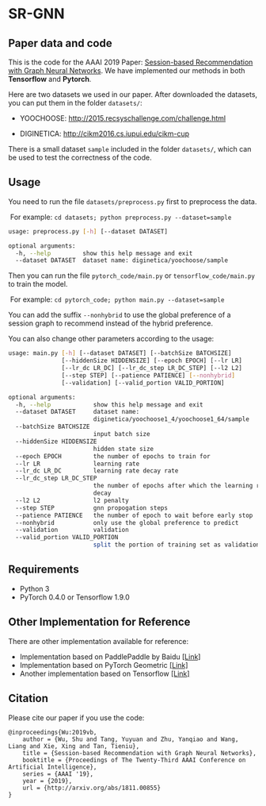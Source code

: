 # SR-GNN

## Paper data and code

This is the code for the AAAI 2019 Paper: [Session-based Recommendation with Graph Neural Networks](https://arxiv.org/abs/1811.00855). We have implemented our methods in both **Tensorflow** and **Pytorch**.

Here are two datasets we used in our paper. After downloaded the datasets, you can put them in the folder `datasets/`:

- YOOCHOOSE: <http://2015.recsyschallenge.com/challenge.html>

- DIGINETICA: <http://cikm2016.cs.iupui.edu/cikm-cup>

There is a small dataset `sample` included in the folder `datasets/`, which can be used to test the correctness of the code.

## Usage

You need to run the file  `datasets/preprocess.py` first to preprocess the data.

​    For example: `cd datasets; python preprocess.py --dataset=sample`

```bash
usage: preprocess.py [-h] [--dataset DATASET]

optional arguments:
  -h, --help         show this help message and exit
  --dataset DATASET  dataset name: diginetica/yoochoose/sample
```

Then you can run the file `pytorch_code/main.py` or `tensorflow_code/main.py` to train the model.

​    For example: `cd pytorch_code; python main.py --dataset=sample`

You can add the suffix `--nonhybrid` to use the global preference of a session graph to recommend instead of the hybrid preference.

You can also change other parameters according to the usage:

```bash
usage: main.py [-h] [--dataset DATASET] [--batchSize BATCHSIZE]
               [--hiddenSize HIDDENSIZE] [--epoch EPOCH] [--lr LR]
               [--lr_dc LR_DC] [--lr_dc_step LR_DC_STEP] [--l2 L2]
               [--step STEP] [--patience PATIENCE] [--nonhybrid]
               [--validation] [--valid_portion VALID_PORTION]

optional arguments:
  -h, --help            show this help message and exit
  --dataset DATASET     dataset name:
                        diginetica/yoochoose1_4/yoochoose1_64/sample
  --batchSize BATCHSIZE
                        input batch size
  --hiddenSize HIDDENSIZE
                        hidden state size
  --epoch EPOCH         the number of epochs to train for
  --lr LR               learning rate
  --lr_dc LR_DC         learning rate decay rate
  --lr_dc_step LR_DC_STEP
                        the number of epochs after which the learning rate
                        decay
  --l2 L2               l2 penalty
  --step STEP           gnn propogation steps
  --patience PATIENCE   the number of epoch to wait before early stop
  --nonhybrid           only use the global preference to predict
  --validation          validation
  --valid_portion VALID_PORTION
                        split the portion of training set as validation set
```

## Requirements

- Python 3
- PyTorch 0.4.0 or Tensorflow 1.9.0

## Other Implementation for Reference
There are other implementation available for reference:
- Implementation based on PaddlePaddle by Baidu [[Link]](https://github.com/PaddlePaddle/models/tree/develop/PaddleRec/gnn)
- Implementation based on PyTorch Geometric [[Link]](https://github.com/RuihongQiu/SR-GNN_PyTorch-Geometric)
- Another implementation based on Tensorflow [[Link]](https://github.com/jimanvlad/SR-GNN)

## Citation

Please cite our paper if you use the code:

```
@inproceedings{Wu:2019vb,
    author = {Wu, Shu and Tang, Yuyuan and Zhu, Yanqiao and Wang, Liang and Xie, Xing and Tan, Tieniu},
	title = {Session-based Recommendation with Graph Neural Networks},
	booktitle = {Proceedings of The Twenty-Third AAAI Conference on Artificial Intelligence},
	series = {AAAI '19},
	year = {2019},
	url = {http://arxiv.org/abs/1811.00855}
}
```

